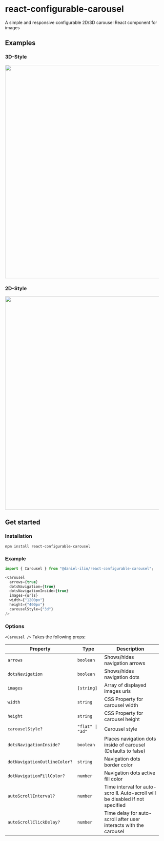 # react-configurable-carousel
A simple and responsive configurable 2D/3D carousel React component for images

## Examples
### 3D-Style
<img src="https://media3.giphy.com/media/x4l2PXDCIx6MYSsQPK/giphy.gif?cid=790b76115829a48c487fd14a36da3418fa5997ac1bd6541b&rid=giphy.gif&ct=g" width="700" />

### 2D-Style
<img src="https://media0.giphy.com/media/gAF6DM0L4vfXhDKA8h/giphy.gif?cid=790b761175be94dd450583df7eb6bdf7057d3caa5ac00d75&rid=giphy.gif&ct=g" width="700" />

## Get started

### Installation

```console
npm install react-configurable-carousel
```

### Example
```js
import { Carousel } from "@daniel-ilin/react-configurable-carousel";

<Carousel
  arrows={true}
  dotsNavigation={true}
  dotsNavigationInside={true}
  images={urls}
  width={"1200px"}
  height={"400px"}
  carouselStyle={"3d"}
/>
```

### Options
```<Carousel />``` Takes the following props:

| Property  | Type | Description
| ------------- | ------------- | ------------- |
| ```arrows```  | ```boolean```  | Shows/hides navigation arrows |
| ```dotsNavigation```  | ```boolean```  | Shows/hides navigation dots |
| ```images```  | ```[string]```  | Array of displayed images urls |
| ```width```  | ```string```  | CSS Property for carousel width |
| ```height```  | ```string```  | CSS Property for carousel height |
| ```carouselStyle?```  | ```"flat" \| "3d"```  | Carousel style |
| ```dotsNavigationInside?```  | ```boolean```  | Places navigation dots inside of carousel (Defaults to false) |
| ```dotNavigationOutlineColor?```  | ```string```  | Navigation dots border color |
| ```dotNavigationFillColor?``` | ```number``` | Navigation dots active fill color |
| ```autoScrollInterval?```  | ```number```  | Time interval for auto-scro ll. Auto-scroll will be disabled if not specified |
| ```autoScrollClickDelay?```  | ```number```  | Time delay for auto-scroll after user interacts with the carousel |
